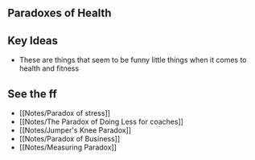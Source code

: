 ## Paradoxes of Health

## Key Ideas
- These are things that seem to be funny little things when it comes to health and fitness

## See the ff
- [[Notes/Paradox of stress]]
- [[Notes/The Paradox of Doing Less for coaches]]
- [[Notes/Jumper's Knee Paradox]]
- [[Notes/Paradox of Business]]
- [[Notes/Measuring Paradox]]